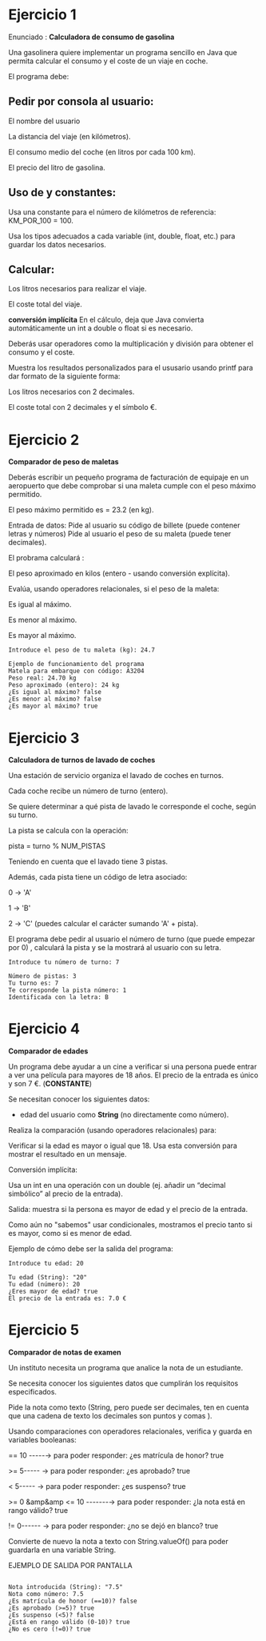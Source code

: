 # Ejercicio 1

Enunciado : **Calculadora de consumo de gasolina**

Una gasolinera quiere implementar un programa sencillo en Java que permita calcular el consumo y el coste de un viaje en coche.

El programa debe:

## Pedir por consola al usuario:
  El nombre del usuario

  La distancia del viaje (en kilómetros).

  El consumo medio del coche (en litros por cada 100 km).

  El precio del litro de gasolina.

## Uso de  y constantes:

Usa una constante para el número de kilómetros de referencia: KM_POR_100 = 100.

Usa los tipos adecuados a cada variable  (int, double, float, etc.) para guardar los datos necesarios.

## Calcular:

Los litros necesarios para realizar el viaje.

El coste total del viaje.

 **conversión implícita**  En el cálculo, deja que Java convierta automáticamente un int a double o float si es necesario.

Deberás usar operadores como la multiplicación y división para obtener el consumo y el coste.

Muestra los  resultados personalizados para el ususario usando printf para dar formato de la siguiente forma: 

Los litros necesarios con 2 decimales.

El coste total con 2 decimales y el símbolo €.

# Ejercicio 2

__Comparador de peso de maletas__

Deberás escribir un pequeño  programa de facturación de equipaje en un aeropuerto que debe comprobar si una maleta cumple con el peso máximo permitido.

El peso máximo permitido es  = 23.2 (en kg).

Entrada de datos:
Pide al usuario su  código de billete (puede contener letras y números)
Pide al usuario el peso de su maleta (puede tener decimales).

El probrama calculará :

El peso  aproximado en kilos (entero - usando conversión explícita).

Evalúa, usando  operadores relacionales, si el peso de la maleta:

Es igual al máximo.

Es menor al máximo.

Es mayor al máximo.

```
Introduce el peso de tu maleta (kg): 24.7

Ejemplo de funcionamiento del programa
Matela para embarque con código: A3204
Peso real: 24.70 kg
Peso aproximado (entero): 24 kg
¿Es igual al máximo? false
¿Es menor al máximo? false
¿Es mayor al máximo? true
```

# Ejercicio 3

__Calculadora de turnos de lavado de coches__ 

Una estación de servicio organiza el lavado de coches en turnos.

Cada coche recibe un número de turno (entero).

Se quiere determinar a qué pista de lavado le corresponde el coche, según su turno.

La pista se calcula con la operación:

pista = turno % NUM_PISTAS

Teniendo en cuenta que el lavado tiene 3 pistas.

Además, cada pista tiene un código de letra asociado:

0 → 'A'

1 → 'B'

2 → 'C'
(puedes calcular el carácter sumando 'A' + pista).

El programa debe pedir al usuario el número de turno (que puede empezar por 0) , calculará la pista y se la mostrará al usuario con su letra.

```
Introduce tu número de turno: 7

Número de pistas: 3
Tu turno es: 7
Te corresponde la pista número: 1
Identificada con la letra: B

```
# Ejercicio 4
__Comparador de edades__ 

Un programa debe ayudar a un cine a verificar si una persona puede entrar a ver una película para mayores de 18 años.
El precio de la entrada es único y son 7 €. (__CONSTANTE__)

Se necesitan conocer los siguientes datos: 

  - edad del usuario como **String** (no directamente como número).

Realiza la comparación (usando operadores relacionales) para:

Verificar si la edad es mayor o igual que 18. Usa esta conversión para mostrar el resultado en un mensaje.

Conversión implícita:

Usa un int en una operación con un double (ej. añadir un “decimal simbólico” al precio de la entrada).

Salida: muestra si la persona es mayor de edad y el precio de la entrada.

Como aún no "sabemos" usar condicionales, mostramos el precio tanto si es mayor, como si es menor de edad.


Ejemplo de cómo debe ser la salida del programa: 
```
Introduce tu edad: 20

Tu edad (String): "20"
Tu edad (número): 20
¿Eres mayor de edad? true
El precio de la entrada es: 7.0 €
```

# Ejercicio 5

__Comparador de notas de examen__

Un instituto necesita un programa que analice la nota de un estudiante.

Se necesita conocer los siguientes datos que cumplirán los requisitos especificados. 

Pide la nota como texto (String, pero puede ser decimales, ten en cuenta que una cadena de texto los decimales son puntos y comas ).

Usando comparaciones con operadores relacionales,  verifica y guarda en variables booleanas:

== 10 -----→ para poder responder:  ¿es matrícula de honor? true

&gt;= 5----- →   para poder responder:  ¿es aprobado? true 

&lt; 5----- →  para poder responder:   ¿es suspenso? true

&gt;= 0 &amp&amp &lt;= 10 -------→   para poder responder:   ¿la nota está en rango válido? true

!= 0------ →  para poder responder:    ¿no se dejó en blanco? true

Convierte de nuevo la nota a texto con String.valueOf() para poder guardarla en una variable String. 

EJEMPLO DE SALIDA POR PANTALLA

```Introduce tu nota: 7.5

Nota introducida (String): "7.5"
Nota como número: 7.5
¿Es matrícula de honor (==10)? false
¿Es aprobado (>=5)? true
¿Es suspenso (<5)? false
¿Está en rango válido (0-10)? true
¿No es cero (!=0)? true
```



